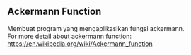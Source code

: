 ## Ackermann Function
Membuat program yang mengaplikasikan fungsi ackermann. <br>
For more detail about ackermann function: https://en.wikipedia.org/wiki/Ackermann_function
